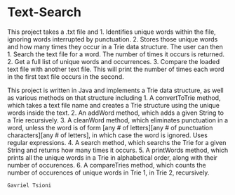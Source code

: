 # Text-Search 

This project takes a .txt file and
	1. Identifies unique words within the file, ignoring words interrupted by punctuation.
	2. Stores those unique words and how many times they occur in a Trie data structure.
The user can then
	1. Search the text file for a word. The number of times it occurs is returned.
	2. Get a full list of unique words and occurrences.
	3. Compare the loaded text file with another text file. This will print the number of times each word in the first text file occurs in the second.

This project is written in Java and implements a Trie data structure, as well as various methods on that structure including
	1. A convertToTrie method, which takes a text file name and creates a Trie structure using the unique words inside the text.
	2. An addWord method, which adds a given String to a Trie recursively.
	3. A cleanWord method, which eliminates punctuation in a word, unless the word is of form [any # of letters][any # of punctuation characters][any # of letters], in which case the word is ignored. Uses regular expressions.
	4. A search method, which searchs the Trie for a given String and returns how many times it occurs.
	5. A printWords method, which prints all the unique words in a Trie in alphabetical order, along with their number of occurences.
	6. A compareTries method, which counts the number of occurences of unique words in Trie 1, in Trie 2, recursively.

	Gavriel Tsioni